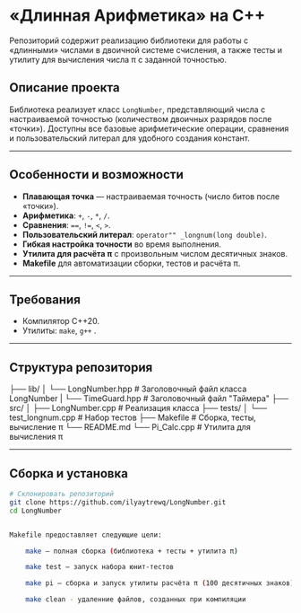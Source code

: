 # «Длинная Арифметика» на C++

Репозиторий содержит реализацию библиотеки для работы с «длинными» числами в двоичной системе счисления, а также тесты и утилиту для вычисления числа π с заданной точностью.


## Описание проекта

Библиотека реализует класс `LongNumber`, представляющий числа с настраиваемой точностью (количеством двоичных разрядов после «точки»). Доступны все базовые арифметические операции, сравнения и пользовательский литерал для удобного создания констант.

---

## Особенности и возможности

- **Плавающая точка** — настраиваемая точность (число битов после «точки»).
- **Арифметика**: `+`, `-`, `*`, `/`.
- **Сравнения**: `==`, `!=`, `<`, `>`.
- **Пользовательский литерал**: `operator"" _longnum(long double)`.
- **Гибкая настройка точности** во время выполнения.
- **Утилита для расчёта π** с произвольным числом десятичных знаков.
- **Makefile** для автоматизации сборки, тестов и расчёта π.

---

## Требования

- Компилятор C++20.
- Утилиты: `make`, `g++` .

---

## Структура репозитория
├── lib/
│ └── LongNumber.hpp # Заголовочный файл класса LongNumber
| └── TimeGuard.hpp # Заголовочный файл "Таймера"
├── src/
│ ├── LongNumber.cpp # Реализация класса
├── tests/
│ └── test_longnum.cpp # Набор тестов
├── Makefile # Сборка, тесты, вычисление π
└── README.md
└── Pi_Calc.cpp # Утилита для вычисления π 


---

## Сборка и установка

```bash
# Склонировать репозиторий
git clone https://github.com/ilyaytrewq/LongNumber.git
cd LongNumber


Makefile предоставляет следующие цели:

    make — полная сборка (библиотека + тесты + утилита π)

    make test — запуск набора юнит-тестов

    make pi — сборка и запуск утилиты расчёта π (100 десятичных знаков)

    make clean - удаленние файлов, созданных при компиляции


